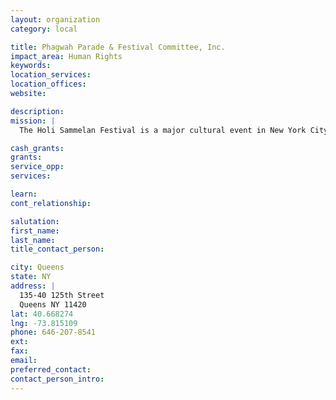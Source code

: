 ```yaml
---
layout: organization
category: local

title: Phagwah Parade & Festival Committee, Inc.
impact_area: Human Rights
keywords: 
location_services: 
location_offices: 
website: 

description: 
mission: |
  The Holi Sammelan Festival is a major cultural event in New York City. For the Indo-Caribbean community, it has now become one of the biggest cultural activities of the year, where some 3,000 people participate and thousands more follow this program live on WICR radio 1620AM. Over 50 Non-Government Organizations (NGOs), including Mandirs are participating to celebrate one of Hinduism’s most significant religious/cultural festivals, called Phagwah or Holi, that dates back to over 5,000 years. Phagwah marks the beginning of the Indian spring and ushers in a time of the sharing of goodwill and our bounty.

cash_grants: 
grants: 
service_opp: 
services: 

learn: 
cont_relationship: 

salutation: 
first_name: 
last_name: 
title_contact_person: 

city: Queens
state: NY
address: |
  135-40 125th Street  
  Queens NY 11420
lat: 40.668274
lng: -73.815109
phone: 646-207-8541
ext: 
fax: 
email: 
preferred_contact: 
contact_person_intro: 
---
```

